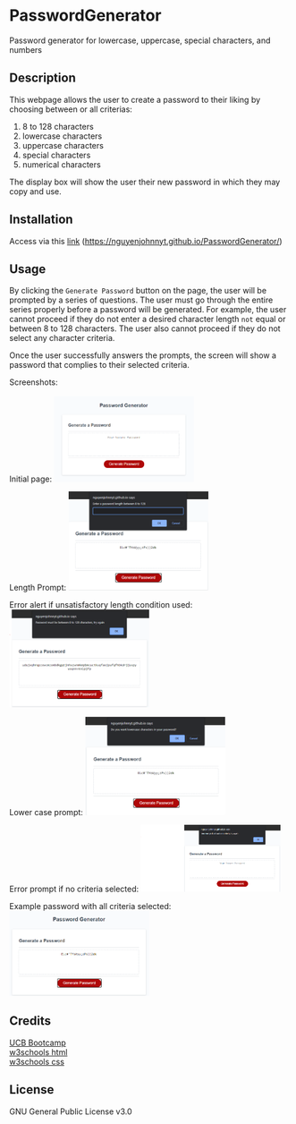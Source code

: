 # PasswordGenerator
Password generator for lowercase, uppercase, special characters, and numbers

## Description
This webpage allows the user to create a password to their liking by choosing between or all criterias:

1. 8 to 128 characters
2. lowercase characters
3. uppercase characters
4. special characters
5. numerical characters

The display box will show the user their new password in which they may copy and use.

## Installation

Access via this [link](https://nguyenjohnnyt.github.io/PasswordGenerator/) (https://nguyenjohnnyt.github.io/PasswordGenerator/)

## Usage

By clicking the `Generate Password` button on the page, the user will be prompted by a series of questions.  The user must go through the entire series properly before a password will be generated.  For example, the user cannot proceed if they do not enter a desired character length `not` equal or between 8 to 128 characters.  The user also cannot proceed if they do not select any character criteria.

Once the user successfully answers the prompts, the screen will show a password that complies to their selected criteria.

Screenshots:\
\
Initial page:
<img src="./assets/images/base_website.png" alt="base website" width="250"/>

Length Prompt: <img src="./assets/images/length_prompt.png" alt="length prompt" width="250"/>

Error alert if unsatisfactory length condition used: <img src="./assets/images/error_prompt1.png" alt="error alert if unsatisfactory length" width="250"/>

Lower case prompt: <img src="./assets/images/lowerCase_prompt.png" alt="lower case prompt" width="250"/>

Error prompt if no criteria selected: <img src="./assets/images/error_prompt2.png" alt="error prompt if no criteria accepted" width="250"/>

Example password with all criteria selected: <img src="./assets/images/20_all_char_example.png" alt="example password with all criteria selected" width="250"/>

## Credits

[UCB Bootcamp](https://bootcampspot.com/)\
[w3schools html](https://www.w3schools.com/html/)\
[w3schools css](https://www.w3schools.com/css/)

## License

GNU General Public License v3.0
